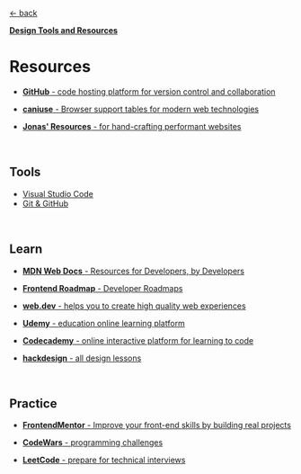 [&larr; back](./README.md)

[**Design Tools and Resources**](./7-design/design-resources.md)

# Resources

- [**GitHub** - code hosting platform for version control and collaboration](https://github.com/)

- [**caniuse** - Browser support tables for modern web technologies](https://caniuse.com/)

- [**Jonas' Resources** - for hand-crafting performant websites](https://codingheroes.io/resources/)

<br>

## Tools

- [Visual Studio Code]()
- [Git & GitHub]()

<br>

## Learn

- [**MDN Web Docs** - Resources for Developers, by Developers](https://developer.mozilla.org/en-US/)

- [**Frontend Roadmap** - Developer Roadmaps](https://roadmap.sh/frontend)

- [**web.dev** - helps you to create high quality web experiences](https://web.dev/)

- [**Udemy** - education online learning platform](https://www.udemy.com/)

- [**Codecademy** - online interactive platform for learning to code](https://www.codecademy.com/)

- [**hackdesign** - all design lessons](https://hackdesign.org/lessons)

<br>

## Practice

- [**FrontendMentor** - Improve your front-end skills by building real projects](https://www.frontendmentor.io/)

- [**CodeWars** - programming challenges](https://www.codewars.com/)

- [**LeetCode** - prepare for technical interviews](https://leetcode.com/)

<br>
